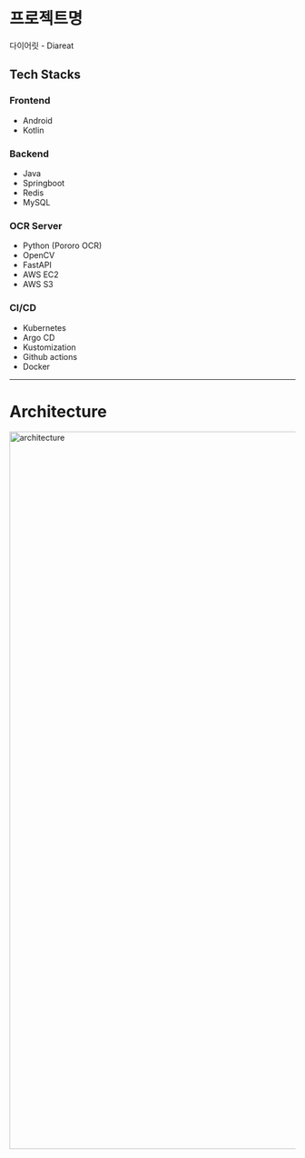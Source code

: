 # 프로젝트명
다이어릿 - Diareat

## Tech Stacks
### Frontend
- Android
- Kotlin

### Backend
- Java
- Springboot
- Redis
- MySQL

### OCR Server
- Python (Pororo OCR)
- OpenCV
- FastAPI
- AWS EC2
- AWS S3

### CI/CD
- Kubernetes
- Argo CD
- Kustomization
- Github actions
- Docker
---
# Architecture
<img width="1263" alt="architecture" src=".github/profile/architecture.png">
